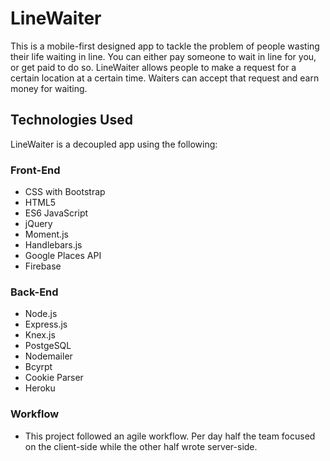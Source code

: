 # LineWaiter

This is a mobile-first designed app to tackle the problem of people wasting their life waiting in line.  You can either pay someone to wait in line for you, or get paid to do so.  LineWaiter allows people to make a request for a certain location at a certain time.  Waiters can accept that request and earn money for waiting.

## Technologies Used
LineWaiter is a decoupled app using the following:

### Front-End
* CSS with Bootstrap
* HTML5
* ES6 JavaScript
* jQuery
* Moment.js
* Handlebars.js
* Google Places API
* Firebase

### Back-End
* Node.js
* Express.js
* Knex.js
* PostgeSQL
* Nodemailer
* Bcyrpt
* Cookie Parser
* Heroku

### Workflow
* This project followed an agile workflow.  Per day half the team focused on the client-side while the other half wrote server-side.
